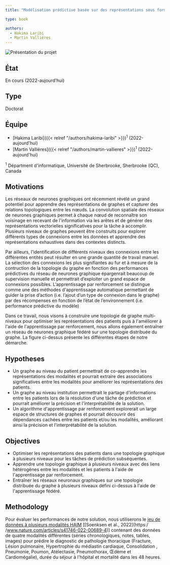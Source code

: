 ```yaml
---
title: "Modélisation prédictive basée sur des représentations sous formes de graphes multi-niveaux des données de santé multimodales"

type: book

authors:
  - Hakima Laribi
  - Martin Vallières
---
```


![Présentation du projet](Project.svg "Présentation du projet")

## État

En cours (2022-aujourd'hui)

## Type

Doctorat

## Équipe

- [Hakima Laribi]({{< relref "/authors/hakima-laribi" >}})<sup>1</sup> (2022-aujourd'hui)
- [Martin Vallières]({{< relref "/authors/martin-vallieres" >}})<sup>1</sup> (2022-aujourd'hui)

<sup>1</sup> Départment d'informatique, Université de Sherbrooke, Sherbrooke (QC), Canada


## Motivations

Les réseaux de neurones graphiques ont récemment révélé un grand potentiel pour apprendre des représentations de graphes et capturer des relations topologiques entre les nœuds. La convolution spatiale des réseaux de neurones graphiques permet à chaque nœud de reconnaître son voisinage en recevant de l'information via les arêtes et de générer des représentations vectorielles significatives pour la tâche à accomplir. Plusieurs niveaux de graphes peuvent être construits pour explorer différents types de connexions entre les données et apprendre des représentations exhaustives dans des contextes distincts.

Par ailleurs, l’identification de différents niveaux des connexions entre les différentes entités peut résulter en une grande quantité de travail manuel.  La sélection des connexions les plus signifiantes au fur et à mesure de la contruction de la topologie du graphe en fonction des performances prédictives du réseau de neurones graphique épargenrait beaucoup de supervision manuelle et permettrait d’exploiter un grand espace de connexions possibles. L’apprentissage par renforcement se distingue comme une des méthodes d'apprentissage automatique permettant de guider la prise d’action (i.e. l’ajout d’un type de connexion dans le graphe) par des récompenses en fonction de l’état de l’environnement (i.e. performance prédictive du modèle)

Dans ce travail, nous visons à construire une topologie de graphe multi-niveaux pour optimiser les représentations des patients puis à l'améliorer à l'aide de l'apprentissage par renforcement, nous allons également entraîner un réseau de neurones graphique fédéré sur une topologie distribuée du graphe. La figure ci-dessus présente les différentes étapes de notre démarche.

## Hypotheses

- Un graphe au niveau du patient permettrait de co-apprendre les représentations des modalités et pourrait extraire des associations significatives entre les modalités pour améliorer les représentations des patients.
- Un graphe au niveau institution permettrait le partage d'informations entre les patients lors de la résolution d'une tâche de prédiction et pourrait améliorer la précision et l'interprétabilité de la solution.
- Un algorithme d'apprentissage par renforcement explorerait un large espace de structures de graphes et pourrait découvrir des dépendances cachées entre les patients et/ou les modalités, améliorant ainsi la précision et l'interprétabilité de la solution.

## Objectives

- Optimiser les représentations des patients dans une topologie graphique à plusieurs niveaux pour les tâches de prédiction subséquentes.
- Apprendre une topologie graphique à plusieurs niveaux avec des liens hétérogènes entre les modalités et les patients à l'aide de l'apprentissage par renforcement.
- Entraîner les réseaux neuronaux graphiques sur une topologie distribuée du graphe à plusieurs niveaux défini ci-dessus à l'aide de l'apprentissage fédéré.

## Methodology

Pour évaluer les performances de notre solution, nous utiliserons le [jeu de données à plusieurs modalités HAIM](https://physionet.org/content/haim-multimodal/1.0.1/) [[Soenksen et al., 2022](https:/ /www.nature.com/articles/s41746-022-00689-4)] contenant des données de quatre modalités différentes (séries chronologiques, notes, tables, images) pour prédire le diagnostic de pathologie thoracique (Fracture, Lésion pulmonaire, Hypertrophie du médiastin cardiaque, Consolidation , Pneumonie, Poumon, Atélectasie, Pneumothorax, Œdème et Cardiomégalie), durée du séjour à l'hôpital et mortalité dans les 48 heures.
